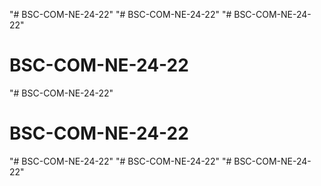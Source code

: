 "# BSC-COM-NE-24-22" 
"# BSC-COM-NE-24-22" 
"# BSC-COM-NE-24-22" 
# BSC-COM-NE-24-22
"# BSC-COM-NE-24-22" 
# BSC-COM-NE-24-22
"# BSC-COM-NE-24-22" 
"# BSC-COM-NE-24-22" 
"# BSC-COM-NE-24-22" 
